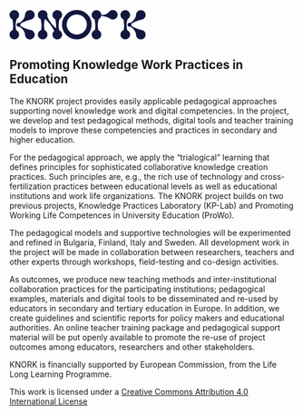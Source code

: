 ![image alt text](img/knork-logo-w240.png)
## Promoting Knowledge Work Practices in Education

The KNORK project provides easily applicable pedagogical approaches supporting novel knowledge work and digital competencies. In the project, we develop and test pedagogical methods, digital tools and teacher training models to improve these competencies and practices in secondary and higher education.

For the pedagogical approach, we apply the “trialogical” learning that defines principles for sophisticated collaborative knowledge creation practices. Such principles are, e.g., the rich use of technology and cross-fertilization practices between educational levels as well as educational institutions and work life organizations. The KNORK project builds on two previous projects, Knowledge Practices Laboratory (KP-Lab) and Promoting Working Life Competences in University Education (ProWo).

The pedagogical models and supportive technologies will be experimented and refined in Bulgaria, Finland, Italy and Sweden. All development work in the project will be made in collaboration between researchers, teachers and other experts through workshops, field-testing and co-design activities.

As outcomes, we produce new teaching methods and inter-institutional collaboration practices for the participating institutions; pedagogical examples, materials and digital tools to be disseminated and re-used by educators in secondary and tertiary education in Europe. In addition, we create guidelines and scientific reports for policy makers and educational authorities. An online teacher training package and pedagogical support material will be put openly available to promote the re-use of project outcomes among educators, researchers and other stakeholders.

KNORK is financially supported by European Commission, from the Life Long Learning Programme.


This work is licensed under a [Creative Commons Attribution 4.0 International License](http://creativecommons.org/licenses/by/4.0/)
